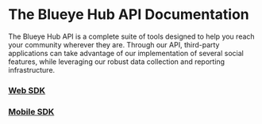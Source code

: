 # The Blueye Hub API Documentation

The Blueye Hub API is a complete suite of tools designed to help you reach your community wherever they are. Through our API, third-party applications can take advantage of our implementation of several social features, while leveraging our robust data collection and reporting infrastructure.

### <a href="https://github.com/blueyeco/hub-api/blob/master/sections/javascript-sdk.md">Web SDK</a>

### <a href="https://github.com/blueyeco/hub-api/blob/master/sections/iOS-sdk.md">Mobile SDK</a>
